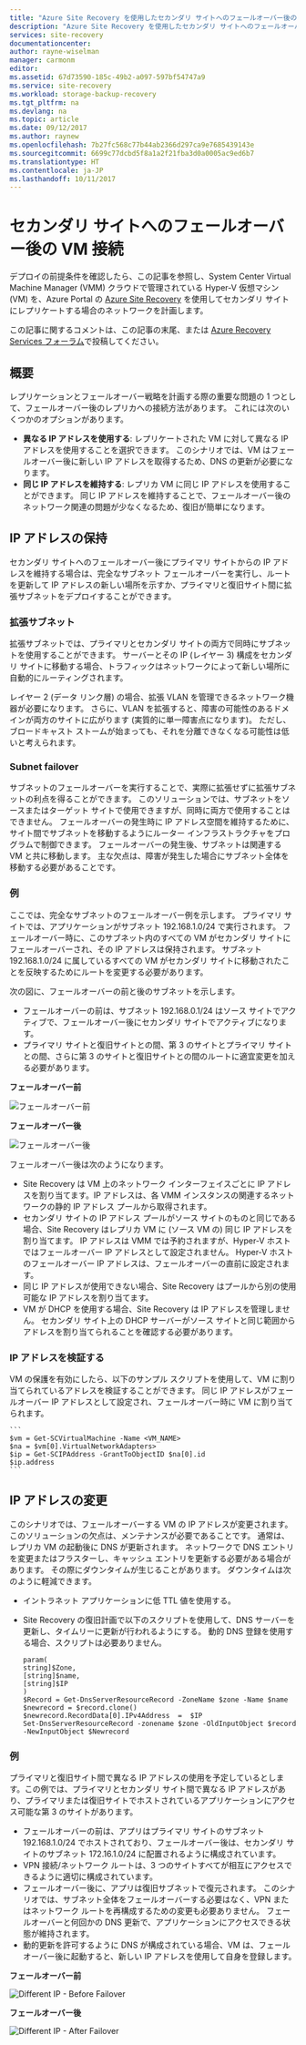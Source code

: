```yaml
---
title: "Azure Site Recovery を使用したセカンダリ サイトへのフェールオーバー後の VM 接続 |Microsoft ドキュメント"
description: "Azure Site Recovery を使用したセカンダリ サイトへのフェールオーバー後の Azure VM への接続用のネットワーク ガイダンス。"
services: site-recovery
documentationcenter: 
author: rayne-wiselman
manager: carmonm
editor: 
ms.assetid: 67d73590-185c-49b2-a097-597bf54747a9
ms.service: site-recovery
ms.workload: storage-backup-recovery
ms.tgt_pltfrm: na
ms.devlang: na
ms.topic: article
ms.date: 09/12/2017
ms.author: raynew
ms.openlocfilehash: 7b27fc568c77b44ab2366d297ca9e7685439143e
ms.sourcegitcommit: 6699c77dcbd5f8a1a2f21fba3d0a0005ac9ed6b7
ms.translationtype: HT
ms.contentlocale: ja-JP
ms.lasthandoff: 10/11/2017
---
```

# <a name="vm-connectivity-after-failover-to-a-secondary-site"></a>セカンダリ サイトへのフェールオーバー後の VM 接続

デプロイの前提条件を確認したら、この記事を参照し、System Center Virtual Machine Manager (VMM) クラウドで管理されている Hyper-V 仮想マシン (VM) を、Azure Portal の [Azure Site Recovery](site-recovery-overview.md) を使用してセカンダリ サイトにレプリケートする場合のネットワークを計画します。 

この記事に関するコメントは、この記事の末尾、または [Azure Recovery Services フォーラム](https://social.msdn.microsoft.com/forums/azure/home?forum=hypervrecovmgr)で投稿してください。

## <a name="overview"></a>概要

レプリケーションとフェールオーバー戦略を計画する際の重要な問題の 1 つとして、フェールオーバー後のレプリカへの接続方法があります。 これには次のいくつかのオプションがあります。 

- **異なる IP アドレスを使用する**: レプリケートされた VM に対して異なる IP アドレスを使用することを選択できます。 このシナリオでは、VM はフェールオーバー後に新しい IP アドレスを取得するため、DNS の更新が必要になります。
- **同じ IP アドレスを維持する**: レプリカ VM に同じ IP アドレスを使用することができます。 同じ IP アドレスを維持することで、フェールオーバー後のネットワーク関連の問題が少なくなるため、復旧が簡単になります。 

## <a name="retaining-ip-addresses"></a>IP アドレスの保持

セカンダリ サイトへのフェールオーバー後にプライマリ サイトからの IP アドレスを維持する場合は、完全なサブネット フェールオーバーを実行し、ルートを更新して IP アドレスの新しい場所を示すか、プライマリと復旧サイト間に拡張サブネットをデプロイすることができます。

### <a name="stretched-subnet"></a>拡張サブネット

拡張サブネットでは、プライマリとセカンダリ サイトの両方で同時にサブネットを使用することができます。 サーバーとその IP (レイヤー 3) 構成をセカンダリ サイトに移動する場合、トラフィックはネットワークによって新しい場所に自動的にルーティングされます。 

レイヤー 2 (データ リンク層) の場合、拡張 VLAN を管理できるネットワーク機器が必要になります。 さらに、VLAN を拡張すると、障害の可能性のあるドメインが両方のサイトに広がります (実質的に単一障害点になります)。 ただし、ブロードキャスト ストームが始まっても、それを分離できなくなる可能性は低いと考えられます。 


### <a name="subnet-failover"></a>Subnet failover

サブネットのフェールオーバーを実行することで、実際に拡張せずに拡張サブネットの利点を得ることができます。 このソリューションでは、サブネットをソースまたはターゲット サイトで使用できますが、同時に両方で使用することはできません。 フェールオーバーの発生時に IP アドレス空間を維持するために、サイト間でサブネットを移動するようにルーター インフラストラクチャをプログラムで制御できます。 フェールオーバーの発生後、サブネットは関連する VM と共に移動します。 主な欠点は、障害が発生した場合にサブネット全体を移動する必要があることです。

### <a name="example"></a>例

ここでは、完全なサブネットのフェールオーバー例を示します。 プライマリ サイトでは、アプリケーションがサブネット 192.168.1.0/24 で実行されます。 フェールオーバー時に、このサブネット内のすべての VM がセカンダリ サイトにフェールオーバーされ、その IP アドレスは保持されます。 サブネット 192.168.1.0/24 に属しているすべての VM がセカンダリ サイトに移動されたことを反映するためにルートを変更する必要があります。

次の図に、フェールオーバーの前と後のサブネットを示します。

- フェールオーバーの前は、サブネット 192.168.0.1/24 はソース サイトでアクティブで、フェールオーバー後にセカンダリ サイトでアクティブになります。
- プライマリ サイトと復旧サイトとの間、第 3 のサイトとプライマリ サイトとの間、さらに第 3 のサイトと復旧サイトとの間のルートに適宜変更を加える必要があります。

**フェールオーバー前**

![フェールオーバー前](./media/vmm-to-vmm-walkthrough-network/network-design2.png)

**フェールオーバー後**

![フェールオーバー後](./media/vmm-to-vmm-walkthrough-network/network-design3.png)

フェールオーバー後は次のようになります。

- Site Recovery は VM 上のネットワーク インターフェイスごとに IP アドレスを割り当てます。IP アドレスは、各 VMM インスタンスの関連するネットワークの静的 IP アドレス プールから取得されます。
- セカンダリ サイトの IP アドレス プールがソース サイトのものと同じである場合、Site Recovery はレプリカ VM に (ソース VM の) 同じ IP アドレスを割り当てます。 IP アドレスは VMM では予約されますが、Hyper-V ホストではフェールオーバー IP アドレスとして設定されません。 Hyper-V ホストのフェールオーバー IP アドレスは、フェールオーバーの直前に設定されます。
- 同じ IP アドレスが使用できない場合、Site Recovery はプールから別の使用可能な IP アドレスを割り当てます。
- VM が DHCP を使用する場合、Site Recovery は IP アドレスを管理しません。 セカンダリ サイト上の DHCP サーバーがソース サイトと同じ範囲からアドレスを割り当てられることを確認する必要があります。

### <a name="validate-the-ip-address"></a>IP アドレスを検証する

VM の保護を有効にしたら、以下のサンプル スクリプトを使用して、VM に割り当てられているアドレスを検証することができます。 同じ IP アドレスがフェールオーバー IP アドレスとして設定され、フェールオーバー時に VM に割り当てられます。

    ```
    $vm = Get-SCVirtualMachine -Name <VM_NAME>
    $na = $vm[0].VirtualNetworkAdapters>
    $ip = Get-SCIPAddress -GrantToObjectID $na[0].id
    $ip.address 
    ```

## <a name="changing-ip-addresses"></a>IP アドレスの変更

このシナリオでは、フェールオーバーする VM の IP アドレスが変更されます。 このソリューションの欠点は、メンテナンスが必要であることです。 通常は、レプリカ VM の起動後に DNS が更新されます。 ネットワークで DNS エントリを変更またはフラスターし、キャッシュ エントリを更新する必要がある場合があります。 その際にダウンタイムが生じることがあります。 ダウンタイムは次のように軽減できます。

- イントラネット アプリケーションに低 TTL 値を使用する。
- Site Recovery の復旧計画で以下のスクリプトを使用して、DNS サーバーを更新し、タイムリーに更新が行われるようにする。 動的 DNS 登録を使用する場合、スクリプトは必要ありません。

    ```
    param(
    string]$Zone,
    [string]$name,
    [string]$IP
    )
    $Record = Get-DnsServerResourceRecord -ZoneName $zone -Name $name
    $newrecord = $record.clone()
    $newrecord.RecordData[0].IPv4Address  =  $IP
    Set-DnsServerResourceRecord -zonename $zone -OldInputObject $record -NewInputObject $Newrecord
    ```
    
### <a name="example"></a>例 

プライマリと復旧サイト間で異なる IP アドレスの使用を予定しているとします。この例では、プライマリとセカンダリ サイト間で異なる IP アドレスがあり、プライマリまたは復旧サイトでホストされているアプリケーションにアクセス可能な第 3 のサイトがあります。

- フェールオーバーの前は、アプリはプライマリ サイトのサブネット 192.168.1.0/24 でホストされており、フェールオーバー後は、セカンダリ サイトのサブネット 172.16.1.0/24 に配置されるように構成されています。
- VPN 接続/ネットワーク ルートは、3 つのサイトすべてが相互にアクセスできるように適切に構成されています。
- フェールオーバー後に、アプリは復旧サブネットで復元されます。 このシナリオでは、サブネット全体をフェールオーバーする必要はなく、VPN またはネットワーク ルートを再構成するための変更も必要ありません。 フェールオーバーと何回かの DNS 更新で、アプリケーションにアクセスできる状態が維持されます。
- 動的更新を許可するように DNS が構成されている場合、VM は、フェールオーバー後に起動すると、新しい IP アドレスを使用して自身を登録します。

**フェールオーバー前**

![Different IP - Before Failover](./media/vmm-to-vmm-walkthrough-network/network-design10.png)

**フェールオーバー後**

![Different IP - After Failover](./media/vmm-to-vmm-walkthrough-network/network-design11.png)




